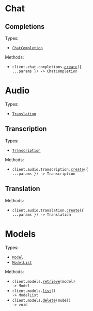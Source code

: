 # Chat

## Completions

Types:

- <code><a href="./src/resources/chat/completions.ts">ChatCompletion</a></code>

Methods:

- <code title="post /openai/v1/chat/completions">client.chat.completions.<a href="./src/resources/chat/completions.ts">create</a>({ ...params }) -> ChatCompletion</code>

# Audio

Types:

- <code><a href="./src/resources/audio/audio.ts">Translation</a></code>

## Transcription

Types:

- <code><a href="./src/resources/audio/transcription.ts">Transcription</a></code>

Methods:

- <code title="post /openai/v1/audio/transcriptions">client.audio.transcription.<a href="./src/resources/audio/transcription.ts">create</a>({ ...params }) -> Transcription</code>

## Translation

Methods:

- <code title="post /openai/v1/audio/translations">client.audio.translation.<a href="./src/resources/audio/translation.ts">create</a>({ ...params }) -> Translation</code>

# Models

Types:

- <code><a href="./src/resources/models.ts">Model</a></code>
- <code><a href="./src/resources/models.ts">ModelList</a></code>

Methods:

- <code title="get /openai/v1/models/{model}">client.models.<a href="./src/resources/models.ts">retrieve</a>(model) -> Model</code>
- <code title="get /openai/v1/models">client.models.<a href="./src/resources/models.ts">list</a>() -> ModelList</code>
- <code title="delete /openai/v1/models/{model}">client.models.<a href="./src/resources/models.ts">delete</a>(model) -> void</code>
